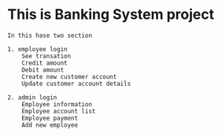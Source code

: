 # This is Banking System project
    In this hase two section 

    1. employee login
        See transation 
        Credit amount 
        Debit amount
        Create new customer account
        Update customer account details

    2. admin login
        Employee information
        Employee account list
        Employee payment
        Add new employee